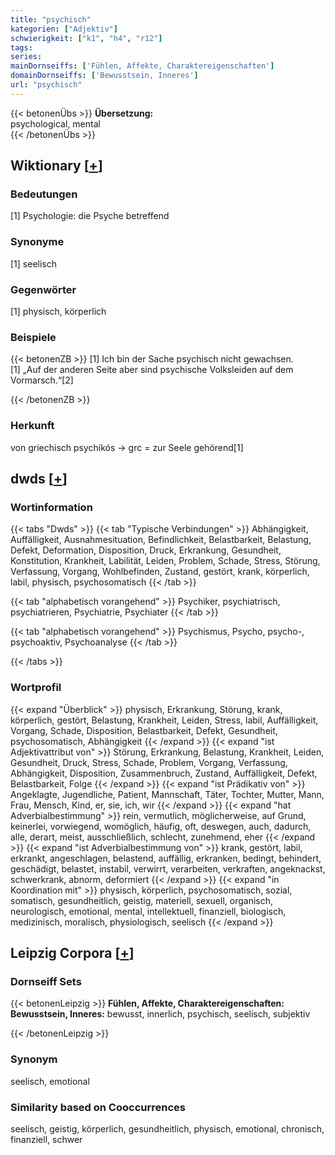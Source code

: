 ```yaml
---
title: "psychisch"
kategorien: ["Adjektiv"]
schwierigkeit: ["k1", "h4", "r12"]
tags:
series:
mainDornseiffs: ['Fühlen, Affekte, Charaktereigenschaften']
domainDornseiffs: ['Bewusstsein, Inneres']
url: "psychisch"
---
```


{{< betonenÜbs >}}
**Übersetzung:**  
psychological, mental  
{{< /betonenÜbs >}}

## Wiktionary [[+](https://de.wiktionary.org/wiki/psychisch)]

### Bedeutungen
[1] Psychologie: die Psyche betreffend  

### Synonyme
[1] seelisch  

### Gegenwörter
[1] physisch, körperlich  

### Beispiele
{{< betonenZB >}}
[1] Ich bin der Sache psychisch nicht gewachsen.  
[1] „Auf der anderen Seite aber sind psychische Volksleiden auf dem Vormarsch.“[2]  

{{< /betonenZB >}}
### Herkunft
von griechisch psychikós → grc = zur Seele gehörend[1]  



## dwds [[+](https://www.dwds.de/wb/psychisch)]

### Wortinformation
{{< tabs "Dwds" >}}
{{< tab "Typische Verbindungen" >}}
Abhängigkeit, Auffälligkeit, Ausnahmesituation, Befindlichkeit, Belastbarkeit, Belastung, Defekt, Deformation, Disposition, Druck, Erkrankung, Gesundheit, Konstitution, Krankheit, Labilität, Leiden, Problem, Schade, Stress, Störung, Verfassung, Vorgang, Wohlbefinden, Zustand, gestört, krank, körperlich, labil, physisch, psychosomatisch
{{< /tab >}}

{{< tab "alphabetisch vorangehend" >}}
Psychiker, psychiatrisch, psychiatrieren, Psychiatrie, Psychiater
{{< /tab >}}

{{< tab "alphabetisch vorangehend" >}}
Psychismus, Psycho, psycho-, psychoaktiv, Psychoanalyse
{{< /tab >}}

{{< /tabs >}}

### Wortprofil
{{< expand "Überblick" >}} physisch, Erkrankung, Störung, krank, körperlich, gestört, Belastung, Krankheit, Leiden, Stress, labil, Auffälligkeit, Vorgang, Schade, Disposition, Belastbarkeit, Defekt, Gesundheit, psychosomatisch, Abhängigkeit {{< /expand >}}
{{< expand "ist Adjektivattribut von" >}} Störung, Erkrankung, Belastung, Krankheit, Leiden, Gesundheit, Druck, Stress, Schade, Problem, Vorgang, Verfassung, Abhängigkeit, Disposition, Zusammenbruch, Zustand, Auffälligkeit, Defekt, Belastbarkeit, Folge {{< /expand >}}
{{< expand "ist Prädikativ von" >}} Angeklagte, Jugendliche, Patient, Mannschaft, Täter, Tochter, Mutter, Mann, Frau, Mensch, Kind, er, sie, ich, wir {{< /expand >}}
{{< expand "hat Adverbialbestimmung" >}} rein, vermutlich, möglicherweise, auf Grund, keinerlei, vorwiegend, womöglich, häufig, oft, deswegen, auch, dadurch, alle, derart, meist, ausschließlich, schlecht, zunehmend, eher {{< /expand >}}
{{< expand "ist Adverbialbestimmung von" >}} krank, gestört, labil, erkrankt, angeschlagen, belastend, auffällig, erkranken, bedingt, behindert, geschädigt, belastet, instabil, verwirrt, verarbeiten, verkraften, angeknackst, schwerkrank, abnorm, deformiert {{< /expand >}}
{{< expand "in Koordination mit" >}} physisch, körperlich, psychosomatisch, sozial, somatisch, gesundheitlich, geistig, materiell, sexuell, organisch, neurologisch, emotional, mental, intellektuell, finanziell, biologisch, medizinisch, moralisch, physiologisch, seelisch {{< /expand >}}

## Leipzig Corpora [[+](https://corpora.uni-leipzig.de/en/res?word=psychisch&corpusId=deu_newscrawl-public_2018)]

### Dornseiff Sets
{{< betonenLeipzig >}}
**Fühlen, Affekte, Charaktereigenschaften:**  
**Bewusstsein, Inneres:** bewusst, innerlich, psychisch, seelisch, subjektiv  

{{< /betonenLeipzig >}}

### Synonym
seelisch, emotional


### Similarity based on Cooccurrences
seelisch, geistig, körperlich, gesundheitlich, physisch, emotional, chronisch, finanziell, schwer

